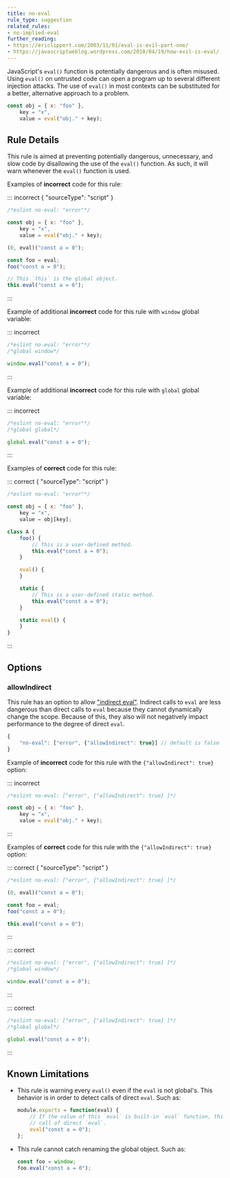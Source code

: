 ```yaml
---
title: no-eval
rule_type: suggestion
related_rules:
- no-implied-eval
further_reading:
- https://ericlippert.com/2003/11/01/eval-is-evil-part-one/
- https://javascriptweblog.wordpress.com/2010/04/19/how-evil-is-eval/
---
```



JavaScript's `eval()` function is potentially dangerous and is often misused. Using `eval()` on untrusted code can open a program up to several different injection attacks. The use of `eval()` in most contexts can be substituted for a better, alternative approach to a problem.

```js
const obj = { x: "foo" },
    key = "x",
    value = eval("obj." + key);
```

## Rule Details

This rule is aimed at preventing potentially dangerous, unnecessary, and slow code by disallowing the use of the `eval()` function. As such, it will warn whenever the `eval()` function is used.

Examples of **incorrect** code for this rule:

::: incorrect { "sourceType": "script" }

```js
/*eslint no-eval: "error"*/

const obj = { x: "foo" },
    key = "x",
    value = eval("obj." + key);

(0, eval)("const a = 0");

const foo = eval;
foo("const a = 0");

// This `this` is the global object.
this.eval("const a = 0");
```

:::

Example of additional **incorrect** code for this rule with `window` global variable:

::: incorrect

```js
/*eslint no-eval: "error"*/
/*global window*/

window.eval("const a = 0");
```

:::

Example of additional **incorrect** code for this rule with `global` global variable:

::: incorrect

```js
/*eslint no-eval: "error"*/
/*global global*/

global.eval("const a = 0");
```

:::

Examples of **correct** code for this rule:

::: correct { "sourceType": "script" }

```js
/*eslint no-eval: "error"*/

const obj = { x: "foo" },
    key = "x",
    value = obj[key];

class A {
    foo() {
        // This is a user-defined method.
        this.eval("const a = 0");
    }

    eval() {
    }

    static {
        // This is a user-defined static method.
        this.eval("const a = 0");
    }

    static eval() {
    }
}
```

:::

## Options

### allowIndirect

This rule has an option to allow ["indirect eval"](https://developer.mozilla.org/en-US/docs/Web/JavaScript/Reference/Global_Objects/eval#direct_and_indirect_eval).
Indirect calls to `eval` are less dangerous than direct calls to `eval` because they cannot dynamically change the scope. Because of this, they also will not negatively impact performance to the degree of direct `eval`.

```js
{
    "no-eval": ["error", {"allowIndirect": true}] // default is false
}
```

Example of **incorrect** code for this rule with the `{"allowIndirect": true}` option:

::: incorrect

```js
/*eslint no-eval: ["error", {"allowIndirect": true} ]*/

const obj = { x: "foo" },
    key = "x",
    value = eval("obj." + key);
```

:::

Examples of **correct** code for this rule with the `{"allowIndirect": true}` option:

::: correct { "sourceType": "script" }

```js
/*eslint no-eval: ["error", {"allowIndirect": true} ]*/

(0, eval)("const a = 0");

const foo = eval;
foo("const a = 0");

this.eval("const a = 0");
```

:::

::: correct

```js
/*eslint no-eval: ["error", {"allowIndirect": true} ]*/
/*global window*/

window.eval("const a = 0");
```

:::

::: correct

```js
/*eslint no-eval: ["error", {"allowIndirect": true} ]*/
/*global global*/

global.eval("const a = 0");
```

:::

## Known Limitations

* This rule is warning every `eval()` even if the `eval` is not global's.
  This behavior is in order to detect calls of direct `eval`. Such as:

  ```js
  module.exports = function(eval) {
      // If the value of this `eval` is built-in `eval` function, this is a
      // call of direct `eval`.
      eval("const a = 0");
  };
  ```

* This rule cannot catch renaming the global object. Such as:

  ```js
  const foo = window;
  foo.eval("const a = 0");
  ```
